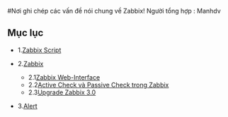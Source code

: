 #Nơi ghi chép các vấn đề nói chung về  Zabbix!
Người tổng hợp : Manhdv

## Mục lục 
  - 1.[Zabbix Script](https://github.com/hocchudong/ghichep-zabbix/tree/master/Zabbix%20Scripts)
  
  - 2.[Zabbix](https://github.com/hocchudong/ghichep-zabbix/tree/master/Zabbix)
    - 2.1[Zabbix Web-Interface](https://github.com/hocchudong/ghichep-zabbix/blob/master/Zabbix/S%E1%BB%AD%20d%E1%BB%A5ng%20Web%20Interface%20Zabbix.md)
    - 2.2[Active Check và Passive Check trong Zabbix](https://github.com/manhdinh/ghichep-zabbix/blob/master/Zabbix/Phan%20biet%20Zabbix%20active%20check%20va%20Zabbix%20passive%20check.md)
    - 2.3[Upgrade Zabbix 3.0](https://github.com/manhdinh/ghichep-zabbix/blob/master/Zabbix/Upgrade-zabbix3.0.md)
  - 3.[Alert](https://github.com/manhdinh/ghichep-zabbix/tree/master/alert)  
